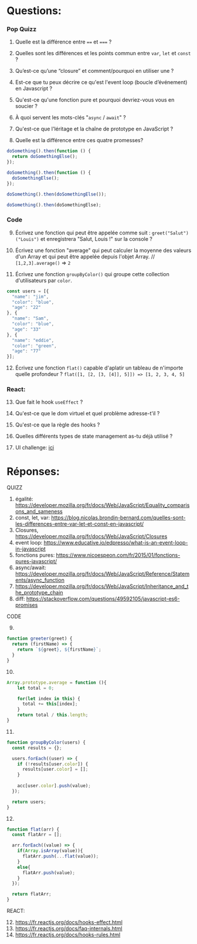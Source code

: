 # Questions:

### Pop Quizz

1) Quelle est la différence entre `==` et `===` ?

2) Quelles sont les différences et les points commun entre `var`, `let` et `const` ?

3) Qu’est-ce qu’une “closure” et comment/pourquoi en utiliser une ?

4) Est-ce que tu peux décrire ce qu'est l'event loop (boucle d’événement) en Javascript ?

5) Qu'est-ce qu'une fonction pure et pourquoi devriez-vous vous en soucier ?

6) À quoi servent les mots-clés "`async` / `await`" ?

7) Qu'est-ce que l'léritage et la chaîne de prototype en JavaScript ?

8) Quelle est la différence entre ces quatre promesses?

```javascript
doSomething().then(function () {
  return doSomethingElse();
});

doSomething().then(function () {
  doSomethingElse();
});

doSomething().then(doSomethingElse());

doSomething().then(doSomethingElse);
```


### Code

9) Écrivez une fonction qui peut être appelée comme suit : `greet("Salut")("Louis")` et enregistrera "Salut, Louis !" sur la console ?

10) Écrivez une fonction "average" qui peut calculer la moyenne des valeurs d'un Array et qui peut être appelée depuis l'objet Array. // `[1,2,3].average()` => `2`

11) Écrivez une fonction `groupByColor()` qui groupe cette collection d'utilisateurs par `color`.

```javascript
const users = [{
  "name": "jim",
  "color": "blue",
  "age": "22"
}, {
  "name": "Sam",
  "color": "blue",
  "age": "33"
}, {
  "name": "eddie",
  "color": "green",
  "age": "77"
}];
```

12) Écrivez une fonction `flat()` capable d'aplatir un tableau de n'importe quelle profondeur ? `flat([1, [2, [3, [4]], 5]]) => [1, 2, 3, 4, 5]`


### React:

13) Que fait le hook `useEffect` ?

14) Qu'est-ce que le dom virtuel et quel problème adresse-t'il ? 

15) Qu'est-ce que la règle des hooks ?
 
16) Quelles différents types de state management as-tu déjà utilisé ?

17) UI challenge: [ici](https://codesandbox.io/s/js-ui-test-6557e)


# Réponses:

QUIZZ

1) égalité: https://developer.mozilla.org/fr/docs/Web/JavaScript/Equality_comparisons_and_sameness
2) const, let, var: https://blog.nicolas.brondin-bernard.com/quelles-sont-les-differences-entre-var-let-et-const-en-javascript/
3) Closures, https://developer.mozilla.org/fr/docs/Web/JavaScript/Closures
4) event loop: https://www.educative.io/edpresso/what-is-an-event-loop-in-javascript
5) fonctions pures: https://www.nicoespeon.com/fr/2015/01/fonctions-pures-javascript/
6) async/await: https://developer.mozilla.org/fr/docs/Web/JavaScript/Reference/Statements/async_function
7) https://developer.mozilla.org/fr/docs/Web/JavaScript/Inheritance_and_the_prototype_chain
8) diff: https://stackoverflow.com/questions/49592105/javascript-es6-promises

CODE

9)

```javascript
function greeter(greet) {
  return (firstName) => {
    return `${greet}, ${firstName}`;
  }
}
```


10)

```javascript
Array.prototype.average = function (){
    let total = 0;

    for(let index in this) {
      total += this[index];
    }
    return total / this.length;
}
```

11) 

```javascript
function groupByColor(users) {
  const results = {};

  users.forEach((user) => {
    if (!results[user.color]) {
      results[user.color] = [];
    }    
    
    acc[user.color].push(value);
  });

  return users;
}
```

12)

```javascript
function flat(arr) {
  const flatArr = [];

  arr.forEach((value) => {
    if(Array.isArray(value)){
      flatArr.push(...flat(value));
    }
    else{
      flatArr.push(value);
    }
  });

  return flatArr;
}
```


REACT:

12) https://fr.reactjs.org/docs/hooks-effect.html
13) https://fr.reactjs.org/docs/faq-internals.html
14) https://fr.reactjs.org/docs/hooks-rules.html
